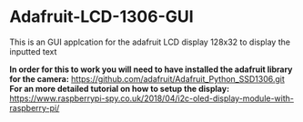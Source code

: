 # Adafruit-LCD-1306-GUI
This is an GUI applcation for the adafruit LCD display 128x32 to display the inputted text

**In order for this to work you will need to have installed the adafruit library for the camera:** https://github.com/adafruit/Adafruit_Python_SSD1306.git <br>
**For an more detailed tutorial on how to setup the display:** https://www.raspberrypi-spy.co.uk/2018/04/i2c-oled-display-module-with-raspberry-pi/  <br>
